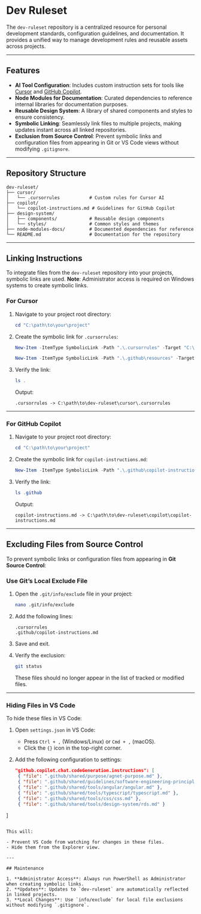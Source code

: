 # Dev Ruleset

The `dev-ruleset` repository is a centralized resource for personal development standards, configuration guidelines, and documentation. It provides a unified way to manage development rules and reusable assets across projects.

---

## Features

- **AI Tool Configuration**: Includes custom instruction sets for tools like [Cursor](https://www.cursor.so/) and [GitHub Copilot](https://github.com/features/copilot).
- **Node Modules for Documentation**: Curated dependencies to reference internal libraries for documentation purposes.
- **Reusable Design System**: A library of shared components and styles to ensure consistency.
- **Symbolic Linking**: Seamlessly link files to multiple projects, making updates instant across all linked repositories.
- **Exclusion from Source Control**: Prevent symbolic links and configuration files from appearing in Git or VS Code views without modifying `.gitignore`.

---

## Repository Structure

```plaintext
dev-ruleset/
├── cursor/
│   └── .cursorrules           # Custom rules for Cursor AI
├── copilot/
│   └── copilot-instructions.md # Guidelines for GitHub Copilot
├── design-system/
│   ├── components/            # Reusable design components
│   └── styles/                # Common styles and themes
├── node-modules-docs/         # Documented dependencies for reference
└── README.md                  # Documentation for the repository
```

---

## Linking Instructions

To integrate files from the `dev-ruleset` repository into your projects, symbolic links are used. **Note**: Administrator access is required on Windows systems to create symbolic links.

### **For Cursor**

1. Navigate to your project root directory:

   ```powershell
   cd "C:\path\to\your\project"
   ```

2. Create the symbolic link for `.cursorrules`:

   ```powershell
   New-Item -ItemType SymbolicLink -Path ".\.cursorrules" -Target "C:\path\to\dev-ruleset\cursor\.cursorrules"
   ```

   ```powershell
   New-Item -ItemType SymbolicLink -Path ".\.github\resources" -Target "C:\path\to\dev-ruleset\shared"
   ```

3. Verify the link:

   ```powershell
   ls .
   ```

   Output:

   ```plaintext
   .cursorrules -> C:\path\to\dev-ruleset\cursor\.cursorrules
   ```

---

### **For GitHub Copilot**

1. Navigate to your project root directory:

   ```powershell
   cd "C:\path\to\your\project"
   ```

2. Create the symbolic link for `copilot-instructions.md`:

   ```powershell
   New-Item -ItemType SymbolicLink -Path ".\.github\copilot-instructions.md" -Target "C:\path\to\dev-ruleset\copilot\copilot-instructions.md"
   ```

3. Verify the link:

   ```powershell
   ls .github
   ```

   Output:

   ```plaintext
   copilot-instructions.md -> C:\path\to\dev-ruleset\copilot\copilot-instructions.md
   ```

---

## Excluding Files from Source Control

To prevent symbolic links or configuration files from appearing in **Git Source Control**:

### **Use Git’s Local Exclude File**

1. Open the `.git/info/exclude` file in your project:

   ```bash
   nano .git/info/exclude
   ```

2. Add the following lines:

   ```plaintext
   .cursorrules
   .github/copilot-instructions.md
   ```

3. Save and exit.

4. Verify the exclusion:

   ```bash
   git status
   ```

   These files should no longer appear in the list of tracked or modified files.

---

### **Hiding Files in VS Code**

To hide these files in VS Code:

1. Open `settings.json` in VS Code:

   - Press `Ctrl + ,` (Windows/Linux) or `Cmd + ,` (macOS).
   - Click the `{}` icon in the top-right corner.

2. Add the following configuration to settings:

   ```json
   "github.copilot.chat.codeGeneration.instructions": [
    { "file": ".github/shared/purpose/agnet-purpose.md" },
    { "file": ".github/shared/guidelines/software-engineering-principles.md" },
    { "file": ".github/shared/tools/angular/angular.md" },
    { "file": ".github/shared/tools/typescript/typescript.md" },
    { "file": ".github/shared/tools/css/css.md" },
    { "file": ".github/shared/tools/design-system/rds.md" }
  ]
   ```

   This will:

   - Prevent VS Code from watching for changes in these files.
   - Hide them from the Explorer view.

---

## Maintenance

1. **Administrator Access**: Always run PowerShell as Administrator when creating symbolic links.
2. **Updates**: Updates to `dev-ruleset` are automatically reflected in linked projects.
3. **Local Changes**: Use `info/exclude` for local file exclusions without modifying `.gitignore`.
